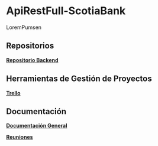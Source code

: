 # ApiRestFull-ScotiaBank

LoremPumsen

## Repositorios
**[Repositorio Backend](https://github.com/jsliscano/Scotia-Tech-Call-Center-Backend)**

## Herramientas de Gestión de Proyectos
**[Trello](https://trello.com/invite/b/66c913d5991331928ae69015/ATTIeedd7b25ab7b36abb40fcb8711153adaEC126369/cronograma)**

## Documentación
**[Documentación General](https://drive.google.com/drive/folders/14kjL62D46ODqVJ9jJHh4lrKOPw4EoBul?usp=sharing)**

**[Reuniones](https://drive.google.com/drive/folders/18Pg-HU4y-5PxmXnJW9aVK-vtqEzoT-kT?usp=sharing)**

